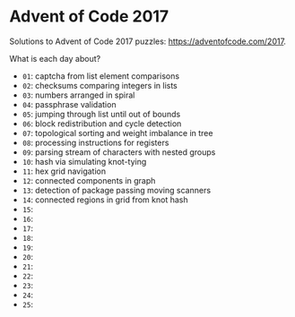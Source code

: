 # Advent of Code 2017

Solutions to Advent of Code 2017 puzzles: https://adventofcode.com/2017.

What is each day about?
- `01`: captcha from list element comparisons
- `02`: checksums comparing integers in lists
- `03`: numbers arranged in spiral
- `04`: passphrase validation
- `05`: jumping through list until out of bounds
- `06`: block redistribution and cycle detection
- `07`: topological sorting and weight imbalance in tree
- `08`: processing instructions for registers
- `09`: parsing stream of characters with nested groups
- `10`: hash via simulating knot-tying
- `11`: hex grid navigation
- `12`: connected components in graph
- `13`: detection of package passing moving scanners
- `14`: connected regions in grid from knot hash
- `15`:
- `16`:
- `17`:
- `18`:
- `19`:
- `20`:
- `21`:
- `22`:
- `23`:
- `24`:
- `25`:

